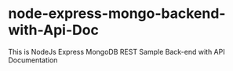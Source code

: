 # node-express-mongo-backend-with-Api-Doc
This is NodeJs Express MongoDB REST Sample Back-end with API Documentation
